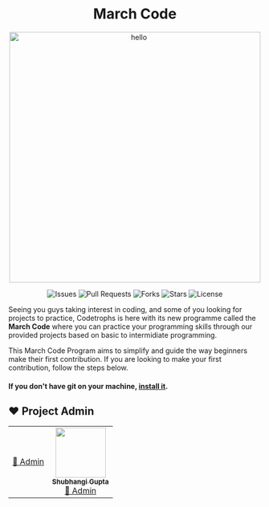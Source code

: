 <h1 align="center">March Code</h1>
<p align="center"> <img src="./image/march_code.png" alt="hello" width="500" /></p>

<div align="center">

![Issues](https://img.shields.io/github/issues/CodeTrophs/MarchCode)
![Pull Requests](https://img.shields.io/github/issues-pr/CodeTrophs/MarchCode)
![Forks](https://img.shields.io/github/forks/CodeTrophs/MarchCode)
![Stars](https://img.shields.io/github/stars/CodeTrophs/MarchCode)
![License](https://img.shields.io/github/license/CodeTrophs/MarchCode
)

</div>

 Seeing you guys taking interest in coding, and some of you looking for projects to practice, Codetrophs is here with its new programme called the <b>March Code</b> where you can practice your programming skills through our provided projects based on basic to intermidiate programming.


This March Code Program aims to simplify and guide the way beginners make their first contribution. If you are looking to make your first contribution, follow the steps below.

#### If you don't have git on your machine, [install it](https://help.github.com/articles/set-up-git/).


## ❤️ Project Admin

<table>
	<tr>
		<td align="center">
			<a href="
			<br /> <a href="https://github.com/aryasoni98">
		👑 Admin
	    </a>
		</td>
		<td align="center">
			<a href="https://github.com/shubhigupta991">
				<img src="./image/shubhangi.jpg" width="100px" alt="" />
				<br /> <sub><b>Shubhangi Gupta</b></sub>
			</a>
			<br /> <a href="https://github.com/shubhigupta991">
		👑 Admin
	    </a>
		</td>
	</tr>
</table>
